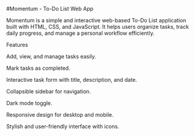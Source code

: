 #Momentum - To-Do List Web App

Momentum is a simple and interactive web-based To-Do List application built with HTML, CSS, and JavaScript. It helps users organize tasks, track daily progress, and manage a personal workflow efficiently.

Features

Add, view, and manage tasks easily.

Mark tasks as completed.

Interactive task form with title, description, and date.

Collapsible sidebar for navigation.

Dark mode toggle.

Responsive design for desktop and mobile.

Stylish and user-friendly interface with icons.
